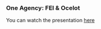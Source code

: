 ### One Agency: FEI & Ocelot

You can watch the presentation [here](http://rob-bar.github.io/presentations/one_agency_fei_ocelot/)
